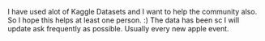 I have used alot of Kaggle Datasets and I want to help the community also. So I hope this helps at least one person.
:)
The data has been sc
I will update ask frequently as possible.
Usually every new apple event.
